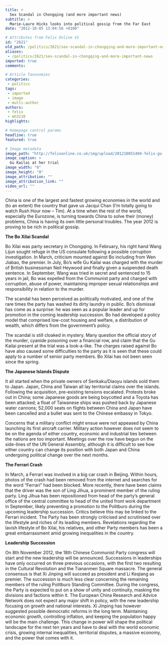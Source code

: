 ```yaml
---
title: >
  Sex Scandal in Chongqing (and more important news)
subtitle: >
  Marie-Laure Hicks looks into political gossip from the Far East
date: "2012-10-05 13:04:56 +0100"

# Attributes from Felix Online V1
id: "2621"
old_path: /politics/2621/sex-scandal-in-chongqing-and-more-important-news
aliases:
 - /politics/2621/sex-scandal-in-chongqing-and-more-important-news
imported: true
comments:

# Article Taxonomies
categories:
 - politics
tags:
 - imported
 - image
 - multi-author
authors:
 - felix
 - mh3210
highlights:

# Homepage control params
headline: true
featured: true

# Image metadata
image_path: "http://felixonline.co.uk/img/upload/201210051404-felix-gu-kailai-3.jpg"
image_caption: >
  Gu Kailai at her trial
image_width: "0"
image_height: "0"
image_attribution: ""
image_attribution_link: ""
video_url: ""
---
```


China is one of the largest and fastest growing economies in the world and (to an extent) the country that gave us Jacqui Chan (I’m totally going to watch Rush Hour now – Tim). At a time when the rest of the world, especially the Eurozone, is turning towards China to solve their (money) problems, China is having its own little personal troubles. The year 2012 is proving to be rich in political gossip.

__The Bo Xilai Scandal__

Bo Xilai was party secretary in Chongqing. In February, his right hand Wang Lijun sought refuge in the US consulate following a possible corruption investigation. In March, criticism mounted against Bo including from Wen Jiabao, the premier. In July, Bo’s wife Gu Kailai was charged with the murder of British businessman Neil Heywood and finally given a suspended death sentence. In September, Wang was tried in secret and sentenced to 15 years in jail, Bo was expelled from the Communist party and charged with corruption, abuse of power, maintaining improper sexual relationships and responsibility in relation to the murder.

The scandal has been perceived as politically motivated, and one of the rare times the party has washed its dirty laundry in public. Bo’s dismissal has come as a surprise: he was seen as a popular leader and up for promotion in the coming leadership succession. Bo had developed a policy model that comprised low-cost housing and welfare, a distribution of wealth, which differs from the government’s policy.

The scandal is still cloaked in mystery. Many question the official story of the murder, cyanide poisoning over a financial row, and claim that the Gu Kailai present at the trial was a look-a-like. The charges raised against Bo have also caused some difficulties to the party as it is seen that these could apply to a number of senior party members. Bo Xilai has not been seen since the spring.

__The Japanese Islands Dispute__

It all started when the private owners of Senkaku/Diaoyu islands sold them to Japan. Japan, China and Taiwan all lay territorial claims over the islands. Following the acquisition, pre-existing tensions escalated. Protests broke out in China; some Japanese goods are being boycotted and a Toyota has been attacked; a float of Taiwanese ships was pushed back by Japanese water cannons; 52,000 seats on flights between China and Japan have been cancelled and a bullet was sent to the Chinese embassy in Tokyo.

Concerns that a military conflict might ensue were not appeased by China launching its first aircraft carrier. Military action however does not seem to be on the agenda of either country, economic and industrial ties between the nations are too important. Meetings over the row have begun on the side-lines of the UN General Assembly, although it is difficult to see how either country can change its position with both Japan and China undergoing political change over the next months.

__The Ferrari Crash__

In March, a Ferrari was involved in a big car crash in Beijing. Within hours, photos of the crash had been removed from the internet and searches for the word “Ferrari” had been blocked. More recently, there have been claims that the driver was the son of Ling Jihua, a prominent member of the ruling party. Ling Jihua has been repositioned from head of the party’s general office of the central committee to head of the united front work department in September, likely preventing a promotion to the Politburo during the upcoming leadership succession. Critics believe this may be linked to the Ferrari incident. The Party has been strongly criticised and scrutinised over the lifestyle and riches of its leading members. Revelations regarding the lavish lifestyle of Bo Xilai, his relatives, and other Party members has been a great embarrassment amid growing inequalities in the country.

__Leadership Succession__

On 8th November 2012, the 18th Chinese Communist Party congress will start and the new leadership will be announced. Successions in leaderships have only occurred on three previous occasions, with the first two resulting in the Cultural Revolution and the Tiananmen Square massacre. The general consensus is that Xi Jinping will succeed as president and Li Keqiang as premier. The succession is much less clear concerning the remaining members of the ruling Politburo Standing Committee. During the congress, the Party is expected to put on a show of unity and continuity, masking the divisions and factions within it. The European China Research and Advice Network does not expect any major shift in policy, with the new leadership focusing on growth and national interests. Xi Jinping has however suggested possible democratic reforms in the long term. Maintaining economic growth, controlling inflation, and keeping the population happy will be the main challenge. This change in power will shape the political landscape for the next ten years and have to deal with the world economic crisis, growing internal inequalities, territorial disputes, a massive economy, and the power that comes with it.
